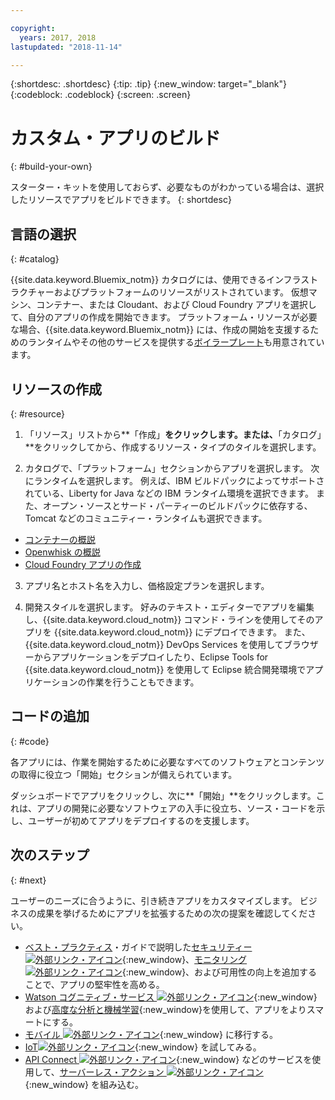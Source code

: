 ```yaml
---

copyright:
  years: 2017, 2018
lastupdated: "2018-11-14"

---
```


{:shortdesc: .shortdesc}
{:tip: .tip}
{:new_window: target="_blank"}
{:codeblock: .codeblock}
{:screen: .screen}

# カスタム・アプリのビルド
{: #build-your-own}

スターター・キットを使用しておらず、必要なものがわかっている場合は、選択したリソースでアプリをビルドできます。
{: shortdesc}

## 言語の選択
{: #catalog}

{{site.data.keyword.Bluemix_notm}} カタログには、使用できるインフラストラクチャーおよびプラットフォームのリソースがリストされています。 仮想マシン、コンテナー、または Cloudant、および Cloud Foundry アプリを選択して、自分のアプリの作成を開始できます。 プラットフォーム・リソースが必要な場合、{{site.data.keyword.Bluemix_notm}} には、作成の開始を支援するためのランタイムやその他のサービスを提供する[ボイラープレート](https://{DomainName}/catalog/?taxonomyNavigation=apps&category=blueprints)も用意されています。

## リソースの作成
{: #resource}

1. 「リソース」リストから**「作成」**をクリックします。または、**「カタログ」**をクリックしてから、作成するリソース・タイプのタイルを選択します。 

2. カタログで、「プラットフォーム」セクションからアプリを選択します。 次にランタイムを選択します。 例えば、IBM ビルドパックによってサポートされている、Liberty for Java などの IBM ランタイム環境を選択できます。 また、オープン・ソースとサード・パーティーのビルドパックに依存する、Tomcat などのコミュニティー・ランタイムも選択できます。

  * [コンテナーの概説](/docs/containers/container_index.html)
  * [Openwhisk の概説](/docs/openwhisk/index.html)
  * [Cloud Foundry アプリの作成](/docs/cloud-foundry/index.html)

3. アプリ名とホスト名を入力し、価格設定プランを選択します。

4. 開発スタイルを選択します。 好みのテキスト・エディターでアプリを編集し、{{site.data.keyword.cloud_notm}} コマンド・ラインを使用してそのアプリを {{site.data.keyword.cloud_notm}} にデプロイできます。 また、{{site.data.keyword.cloud_notm}} DevOps Services を使用してブラウザーからアプリケーションをデプロイしたり、Eclipse Tools for {{site.data.keyword.cloud_notm}} を使用して Eclipse 統合開発環境でアプリケーションの作業を行うこともできます。

## コードの追加
{: #code}

各アプリには、作業を開始するために必要なすべてのソフトウェアとコンテンツの取得に役立つ「開始」セクションが備えられています。

ダッシュボードでアプリをクリックし、次に**「開始」**をクリックします。これは、アプリの開発に必要なソフトウェアの入手に役立ち、ソース・コードを示し、ユーザーが初めてアプリをデプロイするのを支援します。

## 次のステップ
{: #next}

ユーザーのニーズに合うように、引き続きアプリをカスタマイズします。 ビジネスの成果を挙げるためにアプリを拡張するための次の提案を確認してください。

* [ベスト・プラクティス](best-practice.html)・ガイドで説明した[セキュリティー ![外部リンク・アイコン](../icons/launch-glyph.svg "外部リンク・アイコン")](https://{DomainName}/catalog/?taxonomyNavigation=data&category=security){:new_window}、[モニタリング ![外部リンク・アイコン](../icons/launch-glyph.svg "外部リンク・アイコン")](https://{DomainName}/catalog/?category=devops){:new_window}、および可用性の向上を追加することで、アプリの堅牢性を高める。
* [Watson コグニティブ・サービス ![外部リンク・アイコン](../icons/launch-glyph.svg "外部リンク・アイコン")](https://{DomainName}/catalog/?taxonomyNavigation=data&category=watson){:new_window} および[高度な分析と機械学習](https://{DomainName}/catalog/?taxonomyNavigation=data&category=data){:new_window}を使用して、アプリをよりスマートにする。
* [モバイル ![外部リンク・アイコン](../icons/launch-glyph.svg "外部リンク・アイコン")](https://{DomainName}/catalog/?category=mobile){:new_window} に移行する。
* [IoT![外部リンク・アイコン](../icons/launch-glyph.svg "外部リンク・アイコン")](https://{DomainName}/catalog/?category=iot){:new_window} を試してみる。
* [API Connect ![外部リンク・アイコン](../icons/launch-glyph.svg "外部リンク・アイコン")](https://{DomainName}/catalog/?category=integration){:new_window} などのサービスを使用して、[サーバーレス・アクション ![外部リンク・アイコン](../icons/launch-glyph.svg "外部リンク・アイコン")](https://{DomainName}/catalog/?category=whisk){:new_window} を組み込む。
